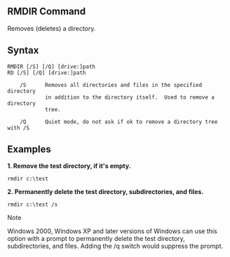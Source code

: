 ## RMDIR Command
Removes (deletes) a directory.

## Syntax
```batchfile
RMDIR [/S] [/Q] [drive:]path
RD [/S] [/Q] [drive:]path

    /S      Removes all directories and files in the specified directory
            in addition to the directory itself.  Used to remove a directory
            tree.

    /Q      Quiet mode, do not ask if ok to remove a directory tree with /S
```

## Examples
**1. Remove the test directory, if it's empty.**
```batchfile
rmdir c:\test
```

**2. Permanently delete the test directory, subdirectories, and files.**
```batchfile
rmdir c:\test /s
```
> [!NOTE]
> Windows 2000, Windows XP and later versions of Windows can use this option with a prompt to permanently delete the test directory, subdirectories, and files. Adding the /q switch would suppress the prompt.
